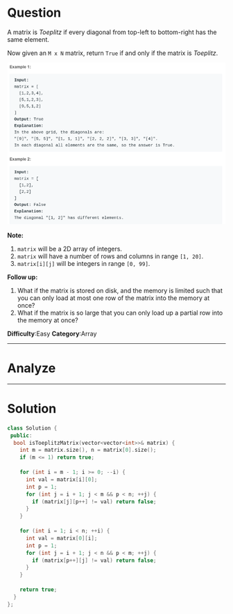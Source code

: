 
# Question

A matrix is  _Toeplitz_  if every diagonal from top-left to bottom-right has the same element.

Now given an  `M x N`  matrix, return `True` if and only if the matrix is  _Toeplitz_.  

![](/images/in-post/2018-12-24-Leetcode-766-Toeplitz-Matrix/2018-12-24-22-26-29.png)

**Note:**

1. `matrix`  will be a 2D array of integers.
2. `matrix`  will have a number of rows and columns in range  `[1, 20]`.
3. `matrix[i][j]`  will be integers in range  `[0, 99]`.

**Follow up:**

1. What if the matrix is stored on disk, and the memory is limited such that you can only load at most one row of the matrix into the memory at once?
2. What if the matrix is so large that you can only load up a partial row into the memory at once?

**Difficulty**:Easy
**Category**:Array


------------

# Analyze

------------

# Solution

```cpp
class Solution {
 public:
  bool isToeplitzMatrix(vector<vector<int>>& matrix) {
    int m = matrix.size(), n = matrix[0].size();
    if (m <= 1) return true;

    for (int i = m - 1; i >= 0; --i) {
      int val = matrix[i][0];
      int p = 1;
      for (int j = i + 1; j < m && p < n; ++j) {
        if (matrix[j][p++] != val) return false;
      }
    }

    for (int i = 1; i < n; ++i) {
      int val = matrix[0][i];
      int p = 1;
      for (int j = i + 1; j < n && p < m; ++j) {
        if (matrix[p++][j] != val) return false;
      }
    }

    return true;
  }
};
```